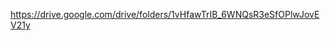 
https://drive.google.com/drive/folders/1vHfawTrIB_6WNQsR3eSfOPlwJovEV21y
<!--stackedit_data:
eyJoaXN0b3J5IjpbOTk1MjcxMTk4LDQ5NzgxODgxMCw3MzA5OT
gxMTZdfQ==
-->